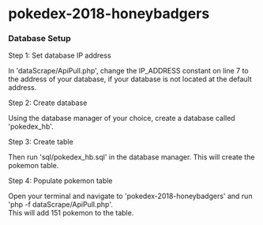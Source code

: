 # pokedex-2018-honeybadgers

### Database Setup

Step 1: Set database IP address

In 'dataScrape/ApiPull.php', change the IP_ADDRESS constant on line 7 to the address of your database, 
if your database is not located at the default address.

Step 2: Create database

Using the database manager of your choice, create a database called 'pokedex_hb'.

Step 3: Create table

Then run 'sql/pokedex_hb.sql' in the database manager.
This will create the pokemon table.

Step 4: Populate pokemon table

Open your terminal and navigate to 'pokedex-2018-honeybadgers' and run 'php -f dataScrape/ApiPull.php'.  
This will add 151 pokemon to the table.